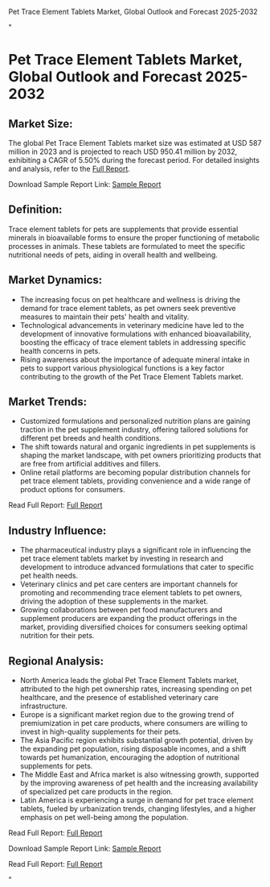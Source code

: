 Pet Trace Element Tablets Market, Global Outlook and Forecast 2025-2032

"<!DOCTYPE html>
<html>
<head>
<title>Pet Trace Element Tablets Market, Global Outlook and Forecast 2025-2032</title>
</head>
<body>

<h1 style=""text-align: center;"">Pet Trace Element Tablets Market, Global Outlook and Forecast 2025-2032</h1>

<h2>Market Size:</h2>
<p>The global Pet Trace Element Tablets market size was estimated at USD 587 million in 2023 and is projected to reach USD 950.41 million by 2032, exhibiting a CAGR of 5.50% during the forecast period. For detailed insights and analysis, refer to the <a href='https://www.statsmarketresearch.com/global-pet-trace-element-tablets-forecast-2025-2032-593-8030764'>Full Report</a>.</p>
<p>Download Sample Report Link: <a href='https://www.statsmarketresearch.com/download-free-sample/8030764/global-pet-trace-element-tablets-forecast-2025-2032-593'>Sample Report</a></p>

<h2>Definition:</h2>
<p>Trace element tablets for pets are supplements that provide essential minerals in bioavailable forms to ensure the proper functioning of metabolic processes in animals. These tablets are formulated to meet the specific nutritional needs of pets, aiding in overall health and wellbeing.</p>

<h2>Market Dynamics:</h2>
<ul>
<li>The increasing focus on pet healthcare and wellness is driving the demand for trace element tablets, as pet owners seek preventive measures to maintain their pets' health and vitality.</li>
<li>Technological advancements in veterinary medicine have led to the development of innovative formulations with enhanced bioavailability, boosting the efficacy of trace element tablets in addressing specific health concerns in pets.</li>
<li>Rising awareness about the importance of adequate mineral intake in pets to support various physiological functions is a key factor contributing to the growth of the Pet Trace Element Tablets market.</li>
</ul>

<h2>Market Trends:</h2>
<ul>
<li>Customized formulations and personalized nutrition plans are gaining traction in the pet supplement industry, offering tailored solutions for different pet breeds and health conditions.</li>
<li>The shift towards natural and organic ingredients in pet supplements is shaping the market landscape, with pet owners prioritizing products that are free from artificial additives and fillers.</li>
<li>Online retail platforms are becoming popular distribution channels for pet trace element tablets, providing convenience and a wide range of product options for consumers.</li>
</ul>
<p>Read Full Report: <a href='https://www.statsmarketresearch.com/global-pet-trace-element-tablets-forecast-2025-2032-593-8030764'>Full Report</a></p>

<h2>Industry Influence:</h2>
<ul>
<li>The pharmaceutical industry plays a significant role in influencing the pet trace element tablets market by investing in research and development to introduce advanced formulations that cater to specific pet health needs.</li>
<li>Veterinary clinics and pet care centers are important channels for promoting and recommending trace element tablets to pet owners, driving the adoption of these supplements in the market.</li>
<li>Growing collaborations between pet food manufacturers and supplement producers are expanding the product offerings in the market, providing diversified choices for consumers seeking optimal nutrition for their pets.</li>
</ul>

<h2>Regional Analysis:</h2>
<ul>
<li>North America leads the global Pet Trace Element Tablets market, attributed to the high pet ownership rates, increasing spending on pet healthcare, and the presence of established veterinary care infrastructure.</li>
<li>Europe is a significant market region due to the growing trend of premiumization in pet care products, where consumers are willing to invest in high-quality supplements for their pets.</li>
<li>The Asia Pacific region exhibits substantial growth potential, driven by the expanding pet population, rising disposable incomes, and a shift towards pet humanization, encouraging the adoption of nutritional supplements for pets.</li>
<li>The Middle East and Africa market is also witnessing growth, supported by the improving awareness of pet health and the increasing availability of specialized pet care products in the region.</li>
<li>Latin America is experiencing a surge in demand for pet trace element tablets, fueled by urbanization trends, changing lifestyles, and a higher emphasis on pet well-being among the population.</li>
</ul>
<p>Read Full Report: <a href='https://www.statsmarketresearch.com/global-pet-trace-element-tablets-forecast-2025-2032-593-8030764'>Full Report</a></p>

<p>Download Sample Report Link: <a href='https://www.statsmarketresearch.com/download-free-sample/8030764/global-pet-trace-element-tablets-forecast-2025-2032-593'>Sample Report</a></p>

<p>Read Full Report: <a href='https://www.statsmarketresearch.com/global-pet-trace-element-tablets-forecast-2025-2032-593-8030764'>Full Report</a></p>

</body>
</html>"
